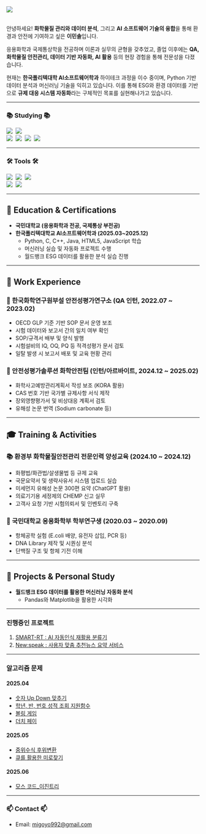 <div align="left">
  <img src="https://capsule-render.vercel.app/api?type=rounded&color=90b5fe&height=120&text=Minsol%20Lee&animation=&fontColor=ffffff&fontSize=60" />
</div><br>

안녕하세요! **화학물질 관리와 데이터 분석**, 그리고 **AI 소프트웨어 기술의 융합**을 통해 환경과 안전에 기여하고 싶은 **이민솔**입니다.

응용화학과 국제통상학을 전공하며 이론과 실무의 균형을 갖추었고, 졸업 이후에는 **QA, 화학물질 안전관리, 데이터 기반 자동화, AI 활용** 등의 현장 경험을 통해 전문성을 다졌습니다.

현재는 **한국폴리텍대학 AI소프트웨어학과** 하이테크 과정을 이수 중이며, Python 기반 데이터 분석과 머신러닝 기술을 익히고 있습니다. 이를 통해 ESG와 환경 데이터를 기반으로 **규제 대응 시스템 자동화**라는 구체적인 목표를 실현해나가고 있습니다.

---

### 📚 Studying 📚

<div align="left">
  <img src="https://img.shields.io/badge/javascript-F7DF1E.svg?style=for-the-badge&logo=javascript&logoColor=20232a" />&nbsp
  <img src="https://img.shields.io/badge/html5-E34F26.svg?style=for-the-badge&logo=html5&logoColor=white" />&nbsp  
  <br>
  <img src="https://img.shields.io/badge/python-3670A0?style=for-the-badge&logo=python&logoColor=ffdd54" />&nbsp
  <img src="https://img.shields.io/badge/pandas-150458.svg?style=for-the-badge&logo=pandas&logoColor=white" />&nbsp
  <img src="https://img.shields.io/badge/numpy-4d77cf.svg?style=for-the-badge&logo=numpy&logoColor=white" />&nbsp
  <img src="https://img.shields.io/badge/Matplotlib-11557c.svg?style=for-the-badge&logo=Matplotlib&logoColor=white" />&nbsp
</div>

---

### 🛠 Tools 🛠

<div align="left">
  <img src="https://img.shields.io/badge/git-F05033.svg?style=for-the-badge&logo=git&logoColor=white" />&nbsp
  <img src="https://img.shields.io/badge/github-181717.svg?style=for-the-badge&logo=github&logoColor=white" />&nbsp
  <img src="https://img.shields.io/badge/Notion-F3F3F3.svg?style=for-the-badge&logo=notion&logoColor=black" />&nbsp
  <br>
  <img src="https://img.shields.io/badge/VSCode-2C2C32.svg?style=for-the-badge&logo=visual-studio-code&logoColor=22ABF3" />&nbsp
  <img src="https://img.shields.io/badge/jupyter-2C2C32.svg?style=for-the-badge&logo=jupyter&logoColor=F37726" />&nbsp
</div>

---

## 🧪 Education & Certifications

- **국민대학교 (응용화학과 전공, 국제통상 부전공)**  
- **한국폴리텍대학교 AI소프트웨어학과 (2025.03~2025.12)**  
  - Python, C, C++, Java, HTML5, JavaScript 학습  
  - 머신러닝 실습 및 자동화 프로젝트 수행  
  - 월드뱅크 ESG 데이터를 활용한 분석 실습 진행  

---

## 💼 Work Experience

### 🔬 한국화학연구원부설 안전성평가연구소 (QA 인턴, 2022.07 ~ 2023.02)
- OECD GLP 기준 기반 SOP 문서 운영 보조  
- 시험 데이터와 보고서 간의 일치 여부 확인  
- SOP/규격서 배부 및 양식 발행  
- 시험설비의 IQ, OQ, PQ 등 적격성평가 문서 검토  
- 일탈 발생 시 보고서 배포 및 교육 현황 관리  

### 🧪 안전성평가솔루션 화학안전팀 (인턴/아르바이트, 2024.12 ~ 2025.02)
- 화학사고예방관리계획서 작성 보조 (KORA 활용)  
- CAS 번호 기반 국가별 규제사항 서식 제작  
- 장외영향평가서 및 비상대응 계획서 검토  
- 유해성 논문 번역 (Sodium carbonate 등)  

---

## 🎓 Training & Activities

### 📚 환경부 화학물질안전관리 전문인력 양성교육 (2024.10 ~ 2024.12)
- 화평법/화관법/살생물법 등 규제 교육  
- 국문요약서 및 생략사유서 시스템 업로드 실습  
- 미세먼지 유해성 논문 300편 요약 (ChatGPT 활용)  
- 의료기기용 세정제의 CHEMP 신고 실무  
- 고객사 요청 기반 시험의뢰서 및 인벤토리 구축  

### 🧬 국민대학교 응용화학부 학부연구생 (2020.03 ~ 2020.09)
- 항체공학 실험 (E.coli 배양, 유전자 삽입, PCR 등)  
- DNA Library 제작 및 시퀀싱 분석  
- 단백질 구조 및 항체 기전 이해  

---

## 🧩 Projects & Personal Study

- **월드뱅크 ESG 데이터를 활용한 머신러닝 자동화 분석**  
  - Pandas와 Matplotlib을 활용한 시각화  

---

### 진행중인 프로젝트

1. [SMART-RT : AI 자동인식 재활용 분류기](https://github.com/MintsaIt/Smart-RT)  
2. [New:speak : 사용자 맞춤 추천뉴스 요약 서비스](https://github.com/MintsaIt/New-speak)  

---

### 알고리즘 문제

#### 2025.04
- [숫자 Up Down 맞추기](https://github.com/MintsaIt/Algorithm/blob/Polytech-AI-software-class/UpDown_%EA%B2%8C%EC%9E%84.ipynb)  
- [학년, 반, 번호 성적 조회 지원함수](https://github.com/MintsaIt/Mintport/blob/Polytech-AI-software-class/%EC%9D%B4%EB%AF%BC%EC%86%94_%EC%84%B1%EC%A0%81%EC%9E%85%EB%A0%A5_class%ED%99%9C%EC%9A%A9.ipynb)  
- [볼링 게임](https://github.com/MintsaIt/Mintport/blob/Polytech-AI-software-class/%EC%9D%B4%EB%AF%BC%EC%86%94_%EB%B3%BC%EB%A7%81%EA%B2%8C%EC%9E%84_Class%ED%99%9C%EC%9A%A9_250416.ipynb)  
- [더치 페이](https://github.com/MintsaIt/Algorithm/blob/main/(%EC%9D%B4%EB%AF%BC%EC%86%94)%EB%8D%94%EC%B9%98%ED%8E%98%EC%9D%B4_250416.ipynb)  

#### 2025.05
- [중위수식 후위변환](https://github.com/MintsaIt/Algorithm/blob/Polytech-AI-software-class/%EC%9D%B4%EB%AF%BC%EC%86%94_%EC%A4%91%EC%9C%84%EC%88%98%EC%8B%9D_%ED%9B%84%EC%9C%84%EC%A0%84%ED%99%98%ED%95%A8%EC%88%98.ipynb)  
- [큐를 활용한 미로찾기](https://github.com/MintsaIt/Algorithm/blob/Polytech-AI-software-class/%EC%9D%B4%EB%AF%BC%EC%86%94_%EB%AF%B8%EB%A1%9C%EC%B0%BE%EA%B8%B0_250512.ipynb)  

#### 2025.06
- [모스 코드_이진트리](https://github.com/MintsaIt/Algorithm/blob/main/%EB%AA%A8%EC%8A%A4_%EC%BD%94%EB%93%9C_%ED%8A%B8%EB%A6%AC%EA%B5%AC%EC%A1%B0_250603_%EC%9D%B4%EB%AF%BC%EC%86%94.ipynb)  

---

### 📫 Contact 📫

- Email: [migoyo992@gmail.com](mailto:migoyo992@gmail.com)
